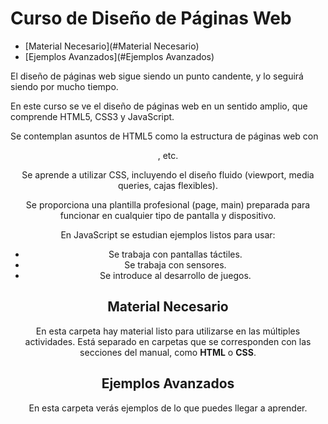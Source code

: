 # Curso de Diseño de Páginas Web

- [Material Necesario](#Material Necesario)
- [Ejemplos Avanzados](#Ejemplos Avanzados)

El diseño de páginas web sigue siendo un punto candente, y lo seguirá siendo por mucho tiempo.

En este curso se ve el diseño de páginas web en un sentido amplio, que comprende HTML5, CSS3 y JavaScript.

Se contemplan asuntos de HTML5 como la estructura de páginas web con <header>, etc.

Se aprende a utilizar CSS, incluyendo el diseño fluido (viewport, media queries, cajas flexibles).

Se proporciona una plantilla profesional (page, main) preparada para funcionar en cualquier tipo de pantalla y dispositivo.

En JavaScript se estudian ejemplos listos para usar:
- Se trabaja con pantallas táctiles.
- Se trabaja con sensores.
- Se introduce al desarrollo de juegos.


## Material Necesario

En esta carpeta hay material listo para utilizarse en las múltiples actividades.
Está separado en carpetas que se corresponden con las secciones del manual, como **HTML** o **CSS**.

## Ejemplos Avanzados

En esta carpeta verás ejemplos de lo que puedes llegar a aprender.
